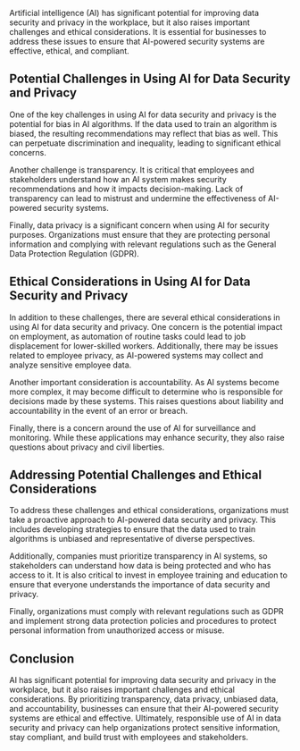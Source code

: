 

Artificial intelligence (AI) has significant potential for improving data security and privacy in the workplace, but it also raises important challenges and ethical considerations. It is essential for businesses to address these issues to ensure that AI-powered security systems are effective, ethical, and compliant.

Potential Challenges in Using AI for Data Security and Privacy
--------------------------------------------------------------

One of the key challenges in using AI for data security and privacy is the potential for bias in AI algorithms. If the data used to train an algorithm is biased, the resulting recommendations may reflect that bias as well. This can perpetuate discrimination and inequality, leading to significant ethical concerns.

Another challenge is transparency. It is critical that employees and stakeholders understand how an AI system makes security recommendations and how it impacts decision-making. Lack of transparency can lead to mistrust and undermine the effectiveness of AI-powered security systems.

Finally, data privacy is a significant concern when using AI for security purposes. Organizations must ensure that they are protecting personal information and complying with relevant regulations such as the General Data Protection Regulation (GDPR).

Ethical Considerations in Using AI for Data Security and Privacy
----------------------------------------------------------------

In addition to these challenges, there are several ethical considerations in using AI for data security and privacy. One concern is the potential impact on employment, as automation of routine tasks could lead to job displacement for lower-skilled workers. Additionally, there may be issues related to employee privacy, as AI-powered systems may collect and analyze sensitive employee data.

Another important consideration is accountability. As AI systems become more complex, it may become difficult to determine who is responsible for decisions made by these systems. This raises questions about liability and accountability in the event of an error or breach.

Finally, there is a concern around the use of AI for surveillance and monitoring. While these applications may enhance security, they also raise questions about privacy and civil liberties.

Addressing Potential Challenges and Ethical Considerations
----------------------------------------------------------

To address these challenges and ethical considerations, organizations must take a proactive approach to AI-powered data security and privacy. This includes developing strategies to ensure that the data used to train algorithms is unbiased and representative of diverse perspectives.

Additionally, companies must prioritize transparency in AI systems, so stakeholders can understand how data is being protected and who has access to it. It is also critical to invest in employee training and education to ensure that everyone understands the importance of data security and privacy.

Finally, organizations must comply with relevant regulations such as GDPR and implement strong data protection policies and procedures to protect personal information from unauthorized access or misuse.

Conclusion
----------

AI has significant potential for improving data security and privacy in the workplace, but it also raises important challenges and ethical considerations. By prioritizing transparency, data privacy, unbiased data, and accountability, businesses can ensure that their AI-powered security systems are ethical and effective. Ultimately, responsible use of AI in data security and privacy can help organizations protect sensitive information, stay compliant, and build trust with employees and stakeholders.

